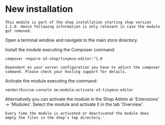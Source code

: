 # New installation

```{note}
This module is part of the shop installation starting shop version 1.2.0. Hence following information is only relevant in case the module got removed.
```

Open a terminal window and navigate to the main store directory.

Install the module executing the Composer command:

```
composer require o3-shop/tinymce-editor:^1.0
```

```{note}
Dependent on your server configuration you have to adjust the composer command. Please check your hosting support for details.
```

Activate the module executing the command:

```
vendor/bin/oe-console oe:module:activate o3-tinymce-editor
```

Alternatively you can activate the module in the Shop Admin at 'Extensions' -> 'Modules'. Select the module and activate it in the tab 'Overview'.

```{note}
Every time the module is activated or deactivated the module does empty the files in the shop's tmp directory.'
```
